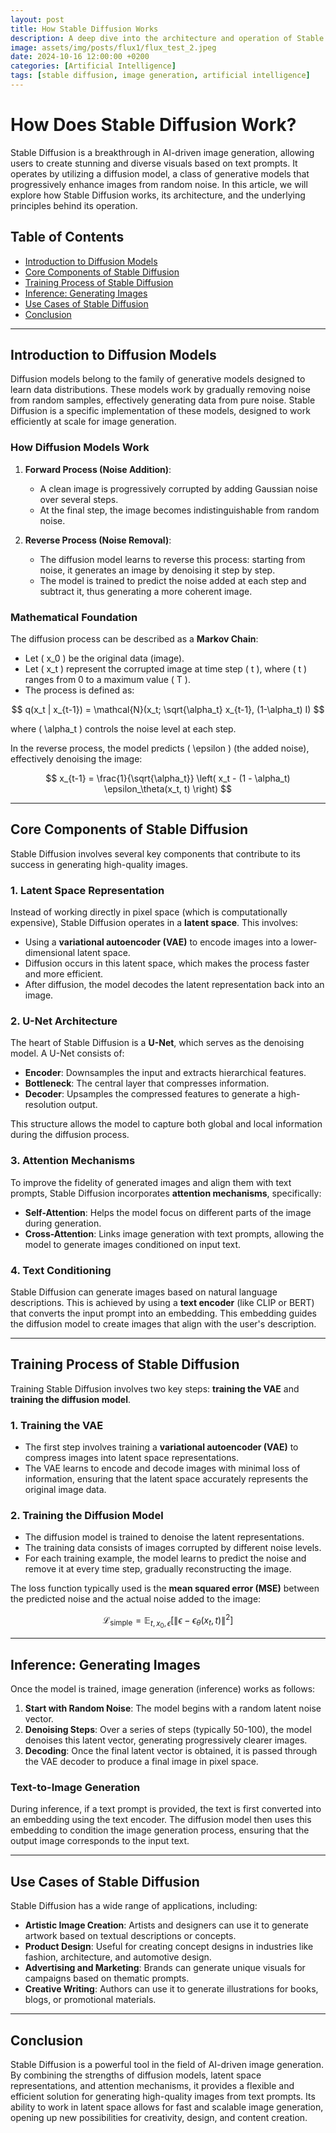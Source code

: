 ```yaml
---
layout: post  
title: How Stable Diffusion Works
description: A deep dive into the architecture and operation of Stable Diffusion for image generation.
image: assets/img/posts/flux1/flux_test_2.jpeg
date: 2024-10-16 12:00:00 +0200
categories: [Artificial Intelligence]  
tags: [stable diffusion, image generation, artificial intelligence]  
---
```


# How Does Stable Diffusion Work?

Stable Diffusion is a breakthrough in AI-driven image generation, allowing users to create stunning and diverse visuals based on text prompts. It operates by utilizing a diffusion model, a class of generative models that progressively enhance images from random noise. In this article, we will explore how Stable Diffusion works, its architecture, and the underlying principles behind its operation.

## Table of Contents
- [Introduction to Diffusion Models](#introduction-to-diffusion-models)
- [Core Components of Stable Diffusion](#core-components-of-stable-diffusion)
- [Training Process of Stable Diffusion](#training-process-of-stable-diffusion)
- [Inference: Generating Images](#inference-generating-images)
- [Use Cases of Stable Diffusion](#use-cases-of-stable-diffusion)
- [Conclusion](#conclusion)

---

## Introduction to Diffusion Models

Diffusion models belong to the family of generative models designed to learn data distributions. These models work by gradually removing noise from random samples, effectively generating data from pure noise. Stable Diffusion is a specific implementation of these models, designed to work efficiently at scale for image generation.

### How Diffusion Models Work

1. **Forward Process (Noise Addition)**: 
    - A clean image is progressively corrupted by adding Gaussian noise over several steps.
    - At the final step, the image becomes indistinguishable from random noise.

2. **Reverse Process (Noise Removal)**: 
    - The diffusion model learns to reverse this process: starting from noise, it generates an image by denoising it step by step.
    - The model is trained to predict the noise added at each step and subtract it, thus generating a more coherent image.

### Mathematical Foundation

The diffusion process can be described as a **Markov Chain**:
- Let \( x_0 \) be the original data (image).
- Let \( x_t \) represent the corrupted image at time step \( t \), where \( t \) ranges from 0 to a maximum value \( T \).
- The process is defined as:  

$$
q(x_t | x_{t-1}) = \mathcal{N}(x_t; \sqrt{\alpha_t} x_{t-1}, (1-\alpha_t) I)
$$

where \( \alpha_t \) controls the noise level at each step.

In the reverse process, the model predicts \( \epsilon \) (the added noise), effectively denoising the image:

$$
x_{t-1} = \frac{1}{\sqrt{\alpha_t}} \left( x_t - (1 - \alpha_t) \epsilon_\theta(x_t, t) \right)
$$

---

## Core Components of Stable Diffusion

Stable Diffusion involves several key components that contribute to its success in generating high-quality images.

### 1. Latent Space Representation
Instead of working directly in pixel space (which is computationally expensive), Stable Diffusion operates in a **latent space**. This involves:
- Using a **variational autoencoder (VAE)** to encode images into a lower-dimensional latent space.
- Diffusion occurs in this latent space, which makes the process faster and more efficient.
- After diffusion, the model decodes the latent representation back into an image.

### 2. U-Net Architecture
The heart of Stable Diffusion is a **U-Net**, which serves as the denoising model. A U-Net consists of:
- **Encoder**: Downsamples the input and extracts hierarchical features.
- **Bottleneck**: The central layer that compresses information.
- **Decoder**: Upsamples the compressed features to generate a high-resolution output.
  
This structure allows the model to capture both global and local information during the diffusion process.

### 3. Attention Mechanisms
To improve the fidelity of generated images and align them with text prompts, Stable Diffusion incorporates **attention mechanisms**, specifically:
- **Self-Attention**: Helps the model focus on different parts of the image during generation.
- **Cross-Attention**: Links image generation with text prompts, allowing the model to generate images conditioned on input text.

### 4. Text Conditioning
Stable Diffusion can generate images based on natural language descriptions. This is achieved by using a **text encoder** (like CLIP or BERT) that converts the input prompt into an embedding. This embedding guides the diffusion model to create images that align with the user's description.

---

## Training Process of Stable Diffusion

Training Stable Diffusion involves two key steps: **training the VAE** and **training the diffusion model**.

### 1. Training the VAE
- The first step involves training a **variational autoencoder (VAE)** to compress images into latent space representations.
- The VAE learns to encode and decode images with minimal loss of information, ensuring that the latent space accurately represents the original image data.

### 2. Training the Diffusion Model
- The diffusion model is trained to denoise the latent representations.
- The training data consists of images corrupted by different noise levels.
- For each training example, the model learns to predict the noise and remove it at every time step, gradually reconstructing the image.
  
The loss function typically used is the **mean squared error (MSE)** between the predicted noise and the actual noise added to the image:

$$
\mathcal{L}_{\text{simple}} = \mathbb{E}_{t,x_0,\epsilon} \left[ \lVert \epsilon - \epsilon_\theta(x_t, t) \rVert^2 \right]
$$

---

## Inference: Generating Images

Once the model is trained, image generation (inference) works as follows:

1. **Start with Random Noise**: The model begins with a random latent noise vector.
2. **Denoising Steps**: Over a series of steps (typically 50-100), the model denoises this latent vector, generating progressively clearer images.
3. **Decoding**: Once the final latent vector is obtained, it is passed through the VAE decoder to produce a final image in pixel space.

### Text-to-Image Generation
During inference, if a text prompt is provided, the text is first converted into an embedding using the text encoder. The diffusion model then uses this embedding to condition the image generation process, ensuring that the output image corresponds to the input text.

---

## Use Cases of Stable Diffusion

Stable Diffusion has a wide range of applications, including:

- **Artistic Image Creation**: Artists and designers can use it to generate artwork based on textual descriptions or concepts.
- **Product Design**: Useful for creating concept designs in industries like fashion, architecture, and automotive design.
- **Advertising and Marketing**: Brands can generate unique visuals for campaigns based on thematic prompts.
- **Creative Writing**: Authors can use it to generate illustrations for books, blogs, or promotional materials.

---

## Conclusion

Stable Diffusion is a powerful tool in the field of AI-driven image generation. By combining the strengths of diffusion models, latent space representations, and attention mechanisms, it provides a flexible and efficient solution for generating high-quality images from text prompts. Its ability to work in latent space allows for fast and scalable image generation, opening up new possibilities for creativity, design, and content creation.
